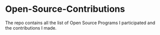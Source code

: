 # Open-Source-Contributions
The repo contains all the list of Open Source Programs I participated and the contributions I made.
